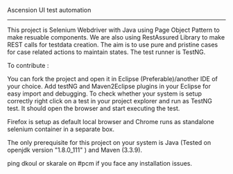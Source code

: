 Ascension UI test automation
****************************

This project is Selenium Webdriver with Java using Page Object Pattern to make resuable components.
We are also using RestAssured Library to make REST calls for testdata creation. The aim is to use pure and pristine cases for case related actions to maintain states. The test runner is TestNG.

To contribute :

You can fork the project and open it in Eclipse (Preferable)/another IDE of your choice. Add testNG and Maven2Eclipse plugins in your Eclipse for easy import and debugging. To check whether your system is setup correctly right click on a test in your project explorer and run as TestNG test. It should open the browser and start executing the test. 

Firefox is setup as default local browser and Chrome runs as standalone selenium container in a separate box.

The only prerequisite for this project on your system is Java (Tested on openjdk version "1.8.0_111"
) and Maven (3.3.9). 

ping dkoul or skarale on #pcm if you face any installation issues.





